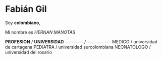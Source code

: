 
# Fabián Gil

Soy **colombiano**, 

Mi nombre es *HERNAN* _MANOTAS_ 

**PROFESION**  /  **UNIVERSIDAD** 
---------  /  ------------
 MEDICO  /  universidad de cartagena 
 PEDIATRA  /  universidad surcolombiana
 NEONATOLOGO  /  universidad del rosario

